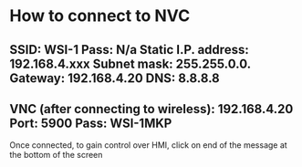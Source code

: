# How to connect to NVC
SSID: WSI-1
Pass: N/a
Static I.P. address: 192.168.4.xxx
Subnet mask: 255.255.0.0.
Gateway: 192.168.4.20
DNS: 8.8.8.8
---
VNC (after connecting to wireless): 192.168.4.20
Port: 5900
Pass: WSI-1MKP
---
Once connected, to gain control over HMI, click on end of the message at the bottom of the screen